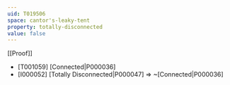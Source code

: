 ```yaml
---
uid: T019506
space: cantor's-leaky-tent
property: totally-disconnected
value: false
---
```

[[Proof]]

* [T001059] [Connected|P000036]
* [I000052] [Totally Disconnected|P000047] => ~[Connected|P000036]

